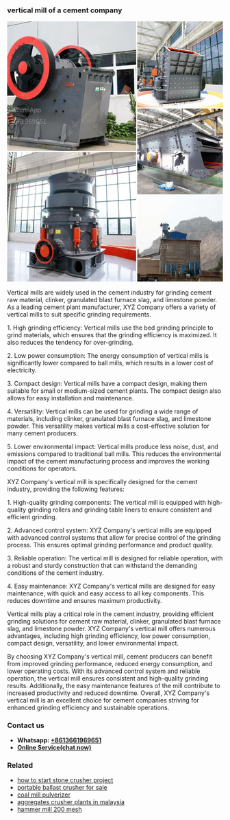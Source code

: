 <h3>vertical mill of a cement company</h3><img src='1704951359.jpg' alt=''><p>Vertical mills are widely used in the cement industry for grinding cement raw material, clinker, granulated blast furnace slag, and limestone powder. As a leading cement plant manufacturer, XYZ Company offers a variety of vertical mills to suit specific grinding requirements.</p><p>1. High grinding efficiency: Vertical mills use the bed grinding principle to grind materials, which ensures that the grinding efficiency is maximized. It also reduces the tendency for over-grinding.</p><p>2. Low power consumption: The energy consumption of vertical mills is significantly lower compared to ball mills, which results in a lower cost of electricity.</p><p>3. Compact design: Vertical mills have a compact design, making them suitable for small or medium-sized cement plants. The compact design also allows for easy installation and maintenance.</p><p>4. Versatility: Vertical mills can be used for grinding a wide range of materials, including clinker, granulated blast furnace slag, and limestone powder. This versatility makes vertical mills a cost-effective solution for many cement producers.</p><p>5. Lower environmental impact: Vertical mills produce less noise, dust, and emissions compared to traditional ball mills. This reduces the environmental impact of the cement manufacturing process and improves the working conditions for operators.</p><p>XYZ Company's vertical mill is specifically designed for the cement industry, providing the following features:</p><p>1. High-quality grinding components: The vertical mill is equipped with high-quality grinding rollers and grinding table liners to ensure consistent and efficient grinding.</p><p>2. Advanced control system: XYZ Company's vertical mills are equipped with advanced control systems that allow for precise control of the grinding process. This ensures optimal grinding performance and product quality.</p><p>3. Reliable operation: The vertical mill is designed for reliable operation, with a robust and sturdy construction that can withstand the demanding conditions of the cement industry.</p><p>4. Easy maintenance: XYZ Company's vertical mills are designed for easy maintenance, with quick and easy access to all key components. This reduces downtime and ensures maximum productivity.</p><p>Vertical mills play a critical role in the cement industry, providing efficient grinding solutions for cement raw material, clinker, granulated blast furnace slag, and limestone powder. XYZ Company's vertical mill offers numerous advantages, including high grinding efficiency, low power consumption, compact design, versatility, and lower environmental impact.</p><p>By choosing XYZ Company's vertical mill, cement producers can benefit from improved grinding performance, reduced energy consumption, and lower operating costs. With its advanced control system and reliable operation, the vertical mill ensures consistent and high-quality grinding results. Additionally, the easy maintenance features of the mill contribute to increased productivity and reduced downtime. Overall, XYZ Company's vertical mill is an excellent choice for cement companies striving for enhanced grinding efficiency and sustainable operations.</p><h3>Contact us</h3><ul><li><strong>Whatsapp:&nbsp;<a href="https://wa.me/8613661969651">+8613661969651</a></strong></li><li><a href="https://swt.shibang-china.com/?git&amp;zhl&amp;vertical mill of a cement company"><strong>Online Service(chat now)</strong></a></li></ul><h3>Related</h3><ul><li><a href='how to start stone crusher project.md'>how to start stone crusher project</a></li><li><a href='portable ballast crusher for sale.md'>portable ballast crusher for sale</a></li><li><a href='coal mill pulverizer.md'>coal mill pulverizer</a></li><li><a href='aggregates crusher plants in malaysia.md'>aggregates crusher plants in malaysia</a></li><li><a href='hammer mill 200 mesh.md'>hammer mill 200 mesh</a></li></ul>